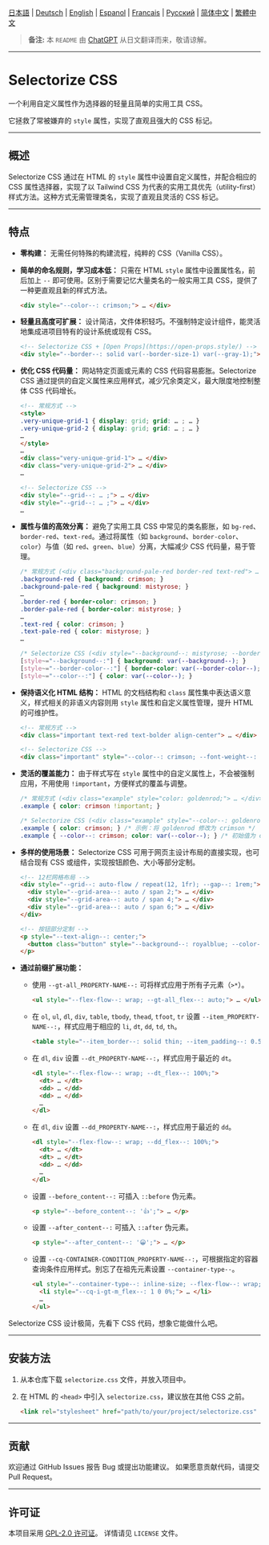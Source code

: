 [日本語](README.md) | [Deutsch](README.de.md) | [English](README.en.md) | [Espanol](README.es.md) | [Francais](README.fr.md) | [Русский](README.ru.md) | [简体中文](README.zh-CN.md) | [繁體中文](README.zh-TW.md)

> **备注:** 本 `README` 由 [ChatGPT](https://chatgpt.com/) 从日文翻译而来，敬请谅解。

---

# Selectorize CSS

一个利用自定义属性作为选择器的轻量且简单的实用工具 CSS。

它拯救了常被嫌弃的 `style` 属性，实现了直观且强大的 CSS 标记。

---

## 概述

Selectorize CSS 通过在 HTML 的 `style` 属性中设置自定义属性，并配合相应的 CSS 属性选择器，实现了以 Tailwind CSS 为代表的实用工具优先（utility-first）样式方法。这种方式无需管理类名，实现了直观且灵活的 CSS 标记。

---

## 特点

* **零构建：**
  无需任何特殊的构建流程，纯粹的 CSS（Vanilla CSS）。

* **简单的命名规则，学习成本低：**
  只需在 HTML `style` 属性中设置属性名，前后加上 `--` 即可使用。区别于需要记忆大量类名的一般实用工具 CSS，提供了一种更直观且新的样式方法。

  ```html
  <div style="--color--: crimson;"> … </div>
  ```

* **轻量且高度可扩展：**
  设计简洁，文件体积轻巧。不强制特定设计组件，能灵活地集成进项目特有的设计系统或现有 CSS。

  ```html
  <!-- Selectorize CSS + [Open Props](https://open-props.style/) -->
  <div style="--border--: solid var(--border-size-1) var(--gray-1);"> … </div>
  ```

* **优化 CSS 代码量：**
  网站特定页面或元素的 CSS 代码容易膨胀。Selectorize CSS 通过提供的自定义属性来应用样式，减少冗余类定义，最大限度地控制整体 CSS 代码增长。

  ```html
  <!-- 常规方式 -->
  <style>
  .very-unique-grid-1 { display: grid; grid: … ; … }
  .very-unique-grid-2 { display: grid; grid: … ; … }
  …
  </style>
  …
  <div class="very-unique-grid-1"> … </div>
  <div class="very-unique-grid-2"> … </div>
  …

  <!-- Selectorize CSS -->
  <div style="--grid--: … ;"> … </div>
  <div style="--grid--: … ;"> … </div>
  …
  ```

* **属性与值的高效分离：**
  避免了实用工具 CSS 中常见的类名膨胀，如 `bg-red`、`border-red`、`text-red`。通过将属性（如 `background`、`border-color`、`color`）与值（如 `red`、`green`、`blue`）分离，大幅减少 CSS 代码量，易于管理。

  ```css
  /* 常规方式 (<div class="background-pale-red border-red text-red"> … </div>) */
  .background-red { background: crimson; }
  .background-pale-red { background: mistyrose; }
  …
  .border-red { border-color: crimson; }
  .border-pale-red { border-color: mistyrose; }
  …
  .text-red { color: crimson; }
  .text-pale-red { color: mistyrose; }
  …

  /* Selectorize CSS (<div style="--background--: mistyrose; --border-color--: crimson; --color--: crimson;"> … </div>) */
  [style~="--background--:"] { background: var(--background--); }
  [style~="--border-color--:"] { border-color: var(--border-color--); }
  [style~="--color--:"] { color: var(--color--); }
  ```

* **保持语义化 HTML 结构：**
  HTML 的文档结构和 `class` 属性集中表达语义意义，样式相关的非语义内容则用 `style` 属性和自定义属性管理，提升 HTML 的可维护性。

  ```html
  <!-- 常规方式 -->
  <div class="important text-red text-bolder align-center"> … </div>

  <!-- Selectorize CSS -->
  <div class="important" style="--color--: crimson; --font-weight--: bolder; --text-align--: center;"> … </div>
  ```

* **灵活的覆盖能力：**
  由于样式写在 `style` 属性中的自定义属性上，不会被强制应用，不用使用 `!important`，方便样式的覆盖与调整。

  ```css
  /* 常规方式 (<div class="example" style="color: goldenrod;"> … </div>) */
  .example { color: crimson !important; }

  /* Selectorize CSS (<div class="example" style="--color--: goldenrod;"> … </div>) */
  .example { color: crimson; } /* 示例：将 goldenrod 修改为 crimson */
  .example { --color--: crimson; color: var(--color--); } /* 初始值为 crimson，可用 `style` 属性中的 `--color--` 覆盖 */
  ```

* **多样的使用场景：**
  Selectorize CSS 可用于网页主设计布局的直接实现，也可结合现有 CSS 或组件，实现按钮颜色、大小等部分定制。

  ```html
  <!-- 12栏网格布局 -->
  <div style="--grid--: auto-flow / repeat(12, 1fr); --gap--: 1rem;">
    <div style="--grid-area--: auto / span 2;"> … </div>
    <div style="--grid-area--: auto / span 4;"> … </div>
    <div style="--grid-area--: auto / span 6;"> … </div>
  </div>

  <!-- 按钮部分定制 -->
  <p style="--text-align--: center;">
    <button class="button" style="--background--: royalblue; --color--: white; --min-inline-size--: calc(100% / 3);"> … </button>
  </p>
  ```

* **通过前缀扩展功能：**

  * 使用 `--gt-all_PROPERTY-NAME--:` 可将样式应用于所有子元素（`>*`）。

    ```html
    <ul style="--flex-flow--: wrap; --gt-all_flex--: auto;"> … </ul>
    ```
  * 在 `ol`, `ul`, `dl`, `div`, `table`, `tbody`, `thead`, `tfoot`, `tr` 设置 `--item_PROPERTY-NAME--:`，样式应用于相应的 `li`, `dt`, `dd`, `td`, `th`。

    ```html
    <table style="--item_border--: solid thin; --item_padding--: 0.5rem;"> … </table>
    ```
  * 在 `dl`, `div` 设置 `--dt_PROPERTY-NAME--:`，样式应用于最近的 `dt`。

    ```html
    <dl style="--flex-flow--: wrap; --dt_flex--: 100%;">
      <dt> … </dt>
      <dd> … </dd>
      <dd> … </dd>
      …
    </dl>
    ```
  * 在 `dl`, `div` 设置 `--dd_PROPERTY-NAME--:`，样式应用于最近的 `dd`。

    ```html
    <dl style="--flex-flow--: wrap; --dd_flex--: 100%;">
      <dt> … </dt>
      <dt> … </dt>
      <dd> … </dd>
      …
    </dl>
    ```
  * 设置 `--before_content--:` 可插入 `::before` 伪元素。

    ```html
    <p style="--before_content--: '👍';"> … </p>
    ```
  * 设置 `--after_content--:` 可插入 `::after` 伪元素。

    ```html
    <p style="--after_content--: '😀';"> … </p>
    ```
  * 设置 `--cq-CONTAINER-CONDITION_PROPERTY-NAME--:`，可根据指定的容器查询条件应用样式。别忘了在祖先元素设置 `--container-type--`。

    ```html
    <ul style="--container-type--: inline-size; --flex-flow--: wrap; --gt-all_flex--: 100%; --gap--: 1rem; --item_background--: ghostwhite; --item_padding--: 1rem;">
      <li style="--cq-i-gt-m_flex--: 1 0 0%;"> … </li>
      …
    </ul>
    ```

Selectorize CSS 设计极简，先看下 CSS 代码，想象它能做什么吧。

---

## 安装方法

1. 从本仓库下载 `selectorize.css` 文件，并放入项目中。
2. 在 HTML 的 `<head>` 中引入 `selectorize.css`，建议放在其他 CSS 之前。

   ```html
   <link rel="stylesheet" href="path/to/your/project/selectorize.css" />
   ```

---

## 贡献

欢迎通过 GitHub Issues 报告 Bug 或提出功能建议。
如果愿意贡献代码，请提交 Pull Request。

---

## 许可证

本项目采用 [GPL-2.0 许可证](https://www.gnu.org/licenses/gpl-2.0.html)。
详情请见 `LICENSE` 文件。
